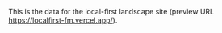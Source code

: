 This is the data for the local-first landscape site (preview URL https://localfirst-fm.vercel.app/).
